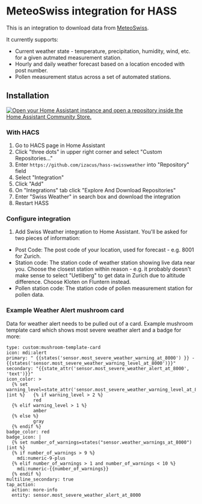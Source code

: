 # MeteoSwiss integration for HASS

This is an integration to download data from [MeteoSwiss](https://www.meteoschweiz.admin.ch/#tab=forecast-map).

It currently supports:
  * Current weather state - temperature, precipitation, humidity, wind, etc. for a given autmated measurement station.
  * Hourly and daily weather forecast based on a location encoded with post number.
  * Pollen measurement status across a set of automated stations.

## Installation

[![Open your Home Assistant instance and open a repository inside the Home Assistant Community Store.](https://my.home-assistant.io/badges/hacs_repository.svg)](https://my.home-assistant.io/redirect/hacs_repository/?owner=izacus&repository=hass-swissweather&category=integration)

### With HACS

1. Go to HACS page in Home Assistant
2. Click "three dots" in upper right corner and select "Custom Repositories..."
3. Enter `https://github.com/izacus/hass-swissweather` into "Repository" field
4. Select "Integration"
5. Click "Add"
6. On "Integrations" tab click "Explore And Download Repositories"
7. Enter "Swiss Weather" in search box and download the integration
8. Restart HASS

### Configure integration

1. Add Swiss Weather integration to Home Assistant. You'll be asked for two pieces of information:

* Post Code: The post code of your location, used for forecast - e.g. 8001 for Zurich.
* Station code: The station code of weather station showing live data near you. Choose the closest station within reason - e.g. it probably doesn't make sense to select "Uetliberg" to get data in Zurich due to altitude difference. Choose Kloten on Fluntern instead.
* Pollen station code: The station code of pollen measurement station for pollen data. 

### Example Weather Alert mushroom card

Data for weather alert needs to be pulled out of a card. Example mushroom template card which shows most severe weather alert and a badge for more:

```
type: custom:mushroom-template-card
icon: mdi:alert
primary: " {{states('sensor.most_severe_weather_warning_at_8000') }} - {{states('sensor.most_severe_weather_warning_level_at_8000')}}"
secondary: "{{state_attr('sensor.most_severe_weather_alert_at_8000', 'text')}}"
icon_color: >
  {% set warning_level=state_attr('sensor.most_severe_weather_warning_level_at_8000','numeric') |int %}   {% if warning_level > 2 %}
          red
  {% elif warning_level > 1 %}
          amber
  {% else %}
          gray
  {% endif %}
badge_color: red
badge_icon: |
  {% set number_of_warnings=states("sensor.weather_warnings_at_8000") |int %}
  {% if number_of_warnings > 9 %}
    mdi:numeric-9-plus
  {% elif number_of_warnings > 1 and number_of_warnings < 10 %}
    mdi:numeric-{{number_of_warnings}}
  {% endif %}
multiline_secondary: true
tap_action:
  action: more-info
  entity: sensor.most_severe_weather_alert_at_8000
```
